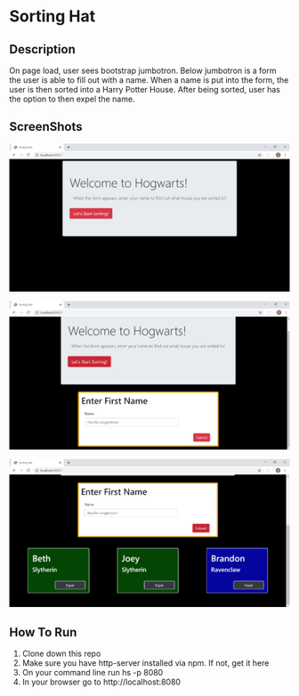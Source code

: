 # Sorting Hat

## Description
On page load, user sees bootstrap jumbotron.  Below jumbotron is a form the user is able to fill out with a name.  When a name is put into the form, the user is then sorted into a Harry Potter House.  After being sorted, user has the option to then expel the name. 

## ScreenShots
![img](https://raw.githubusercontent.com/bethh56/sorting-hat/master/screenshots/sortingHat1.JPG)

![img](https://raw.githubusercontent.com/bethh56/sorting-hat/master/screenshots/sortingHat2.JPG)

![img](https://raw.githubusercontent.com/bethh56/sorting-hat/master/screenshots/sortingHat3.JPG)


## How To Run
1. Clone down this repo
1. Make sure you have http-server installed via npm. If not, get it here
1. On your command line run hs -p 8080
1. In your browser go to http://localhost:8080
